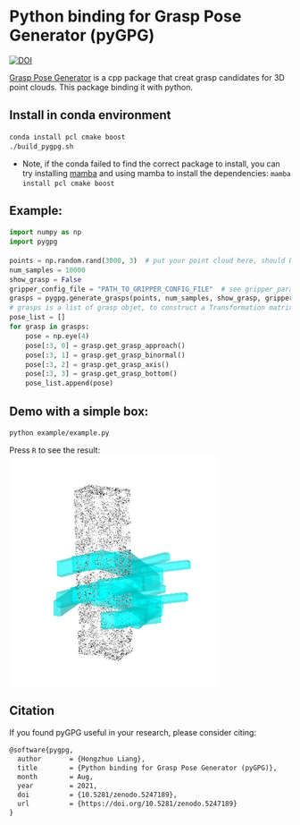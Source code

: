 # Python binding for Grasp Pose Generator (pyGPG)
[![DOI](https://zenodo.org/badge/399418729.svg)](https://zenodo.org/badge/latestdoi/399418729)

[Grasp Pose Generator](https://github.com/atenpas/gpg.git) is a cpp package that creat grasp candidates for 3D point clouds.
This package binding it with python.

## Install in conda environment

```bash
conda install pcl cmake boost
./build_pygpg.sh
```
- Note, if the conda failed to find the correct package to install, you can try installing [mamba](https://github.com/conda-forge/miniforge) and using mamba to install the dependencies: `mamba install pcl cmake boost`

## Example:
```python
import numpy as np
import pygpg

points = np.random.rand(3000, 3)  # put your point cloud here, should be a nX3 numpy array, here is an example random array
num_samples = 10000
show_grasp = False
gripper_config_file = "PATH_TO_GRIPPER_CONFIG_FILE"  # see gripper_params.cfg for an example
grasps = pygpg.generate_grasps(points, num_samples, show_grasp, gripper_config_file)
# grasps is a list of grasp objet, to construct a Transformation matrix from each grasp object, use:
pose_list = []
for grasp in grasps:
    pose = np.eye(4)
    pose[:3, 0] = grasp.get_grasp_approach()
    pose[:3, 1] = grasp.get_grasp_binormal()
    pose[:3, 2] = grasp.get_grasp_axis()
    pose[:3, 3] = grasp.get_grasp_bottom()
    pose_list.append(pose)
```

## Demo with a simple box:
```bash
python example/example.py
```
Press `R` to see the result:
![](data/screenshot_demo.png)

## Citation
If you found pyGPG useful in your research, please consider citing:
```
@software{pygpg,
  author       = {Hongzhuo Liang},
  title        = {Python binding for Grasp Pose Generator (pyGPG)},
  month        = Aug,
  year         = 2021,
  doi          = {10.5281/zenodo.5247189},
  url          = {https://doi.org/10.5281/zenodo.5247189}
}
```
